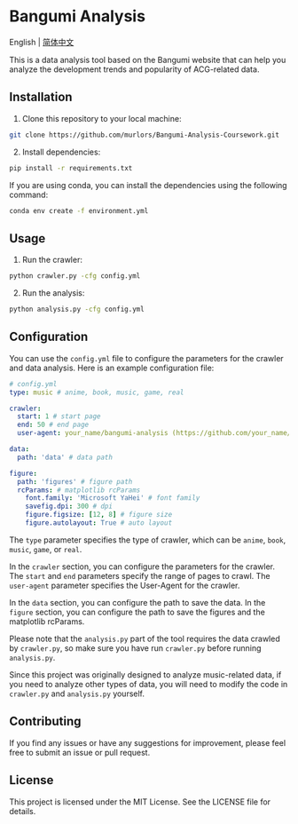 # Bangumi Analysis

English | [简体中文](README.md)

This is a data analysis tool based on the Bangumi website that can help you analyze the development trends and popularity of ACG-related data.

## Installation

1. Clone this repository to your local machine:

```bash
git clone https://github.com/murlors/Bangumi-Analysis-Coursework.git
```

2. Install dependencies:

```bash
pip install -r requirements.txt
```

If you are using conda, you can install the dependencies using the following command:

```bash
conda env create -f environment.yml
```

## Usage

1. Run the crawler:

```bash
python crawler.py -cfg config.yml
```

2. Run the analysis:

```bash
python analysis.py -cfg config.yml
```

## Configuration

You can use the `config.yml` file to configure the parameters for the crawler and data analysis. Here is an example configuration file:

```yaml
# config.yml
type: music # anime, book, music, game, real

crawler:
  start: 1 # start page
  end: 50 # end page
  user-agent: your_name/bangumi-analysis (https://github.com/your_name/bangumi-analysis)

data:
  path: 'data' # data path

figure:
  path: 'figures' # figure path
  rcParams: # matplotlib rcParams
    font.family: 'Microsoft YaHei' # font family
    savefig.dpi: 300 # dpi
    figure.figsize: [12, 8] # figure size
    figure.autolayout: True # auto layout
```

The `type` parameter specifies the type of crawler, which can be `anime`, `book`, `music`, `game`, or `real`.

In the `crawler` section, you can configure the parameters for the crawler. The `start` and `end` parameters specify the range of pages to crawl. The `user-agent` parameter specifies the User-Agent for the crawler.

In the `data` section, you can configure the path to save the data.
In the `figure` section, you can configure the path to save the figures and the matplotlib rcParams.

Please note that the `analysis.py` part of the tool requires the data crawled by `crawler.py`, so make sure you have run `crawler.py` before running `analysis.py`.

Since this project was originally designed to analyze music-related data, if you need to analyze other types of data, you will need to modify the code in `crawler.py` and `analysis.py` yourself.

## Contributing

If you find any issues or have any suggestions for improvement, please feel free to submit an issue or pull request.

## License

This project is licensed under the MIT License. See the LICENSE file for details.
